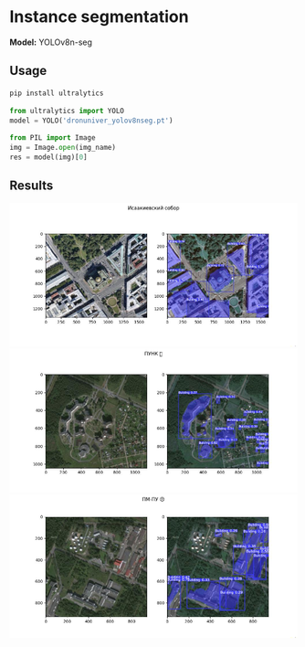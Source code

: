 # Instance segmentation

**Model:** YOLOv8n-seg

## Usage

```bash
pip install ultralytics
```

```python
from ultralytics import YOLO
model = YOLO('dronuniver_yolov8nseg.pt')
```

```python
from PIL import Image
img = Image.open(img_name)
res = model(img)[0]
```

## Results

![Исаакиевский собор](predicted_isakiy.jpg)
![ПУНК](predicted_punk.jpg)
![ПМ-ПУ](predicted_pm.jpg)

